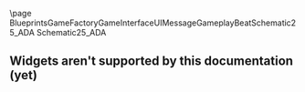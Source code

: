 \page BlueprintsGameFactoryGameInterfaceUIMessageGameplayBeatSchematic25_ADA Schematic25_ADA
## Widgets aren't supported by this documentation (yet)
